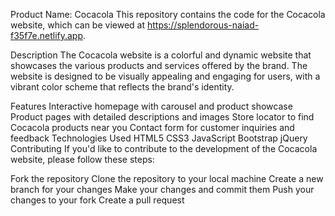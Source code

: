 Product Name: Cocacola
This repository contains the code for the Cocacola website, which can be viewed at https://splendorous-naiad-f35f7e.netlify.app.

Description
The Cocacola website is a colorful and dynamic website that showcases the various products and services offered by the brand. The website is designed to be visually appealing and engaging for users, with a vibrant color scheme that reflects the brand's identity.

Features
Interactive homepage with carousel and product showcase
Product pages with detailed descriptions and images
Store locator to find Cocacola products near you
Contact form for customer inquiries and feedback
Technologies Used
HTML5
CSS3
JavaScript
Bootstrap
jQuery
Contributing
If you'd like to contribute to the development of the Cocacola website, please follow these steps:

Fork the repository
Clone the repository to your local machine
Create a new branch for your changes
Make your changes and commit them
Push your changes to your fork
Create a pull request
